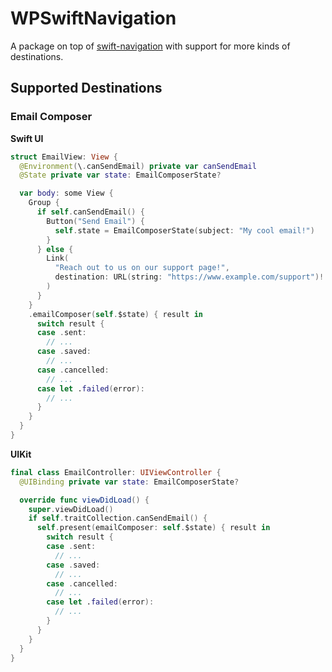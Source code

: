 #  WPSwiftNavigation

A package on top of [swift-navigation](https://github.com/pointfreeco/swift-navigation) with support for more kinds of destinations.

## Supported Destinations

### Email Composer

**Swift UI**
```swift
struct EmailView: View {
  @Environment(\.canSendEmail) private var canSendEmail
  @State private var state: EmailComposerState?

  var body: some View {
    Group {
      if self.canSendEmail() {
        Button("Send Email") {
          self.state = EmailComposerState(subject: "My cool email!")
        }
      } else {
        Link(
          "Reach out to us on our support page!",
          destination: URL(string: "https://www.example.com/support")!
        )
      }
    }
    .emailComposer(self.$state) { result in
      switch result {
      case .sent:
        // ...
      case .saved:
        // ...
      case .cancelled:
        // ...
      case let .failed(error):
        // ...
      }
    }
  }
}
```

**UIKit**
```swift
final class EmailController: UIViewController {
  @UIBinding private var state: EmailComposerState?

  override func viewDidLoad() {
    super.viewDidLoad()
    if self.traitCollection.canSendEmail() {
      self.present(emailComposer: self.$state) { result in
        switch result {
        case .sent:
          // ...
        case .saved:
          // ...
        case .cancelled:
          // ...
        case let .failed(error):
          // ...
        }
      }
    }
  }
}
```
